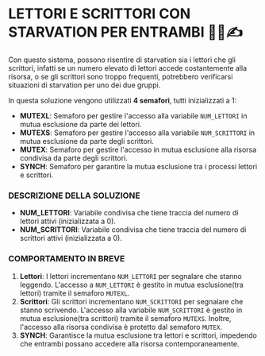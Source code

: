 # LETTORI E SCRITTORI CON STARVATION PER ENTRAMBI 🚶‍♂️✍️

Con questo sistema, possono risentire di starvation sia i lettori che gli scrittori, infatti se  un numero elevato di lettori accede costantemente alla risorsa, o se gli scrittori sono troppo frequenti, potrebbero verificarsi situazioni di starvation per uno dei due gruppi. 

In questa soluzione vengono utilizzati **4 semafori**, tutti inizializzati a 1:

- **MUTEXL**: Semaforo per gestire l'accesso alla variabile `NUM_LETTORI` in mutua esclusione da parte dei lettori.
- **MUTEXS**: Semaforo per gestire l'accesso alla variabile `NUM_SCRITTORI` in mutua esclusione da parte degli scrittori.
- **MUTEX**: Semaforo per gestire l'accesso in mutua esclusione alla risorsa condivisa da parte degli scrittori.
- **SYNCH**: Semaforo per garantire la mutua esclusione tra i processi lettori e scrittori.

### DESCRIZIONE DELLA SOLUZIONE

- **NUM_LETTORI**: Variabile condivisa che tiene traccia del numero di lettori attivi (inizializzata a 0).
- **NUM_SCRITTORI**: Variabile condivisa che tiene traccia del numero di scrittori attivi (inizializzata a 0).

### COMPORTAMENTO IN BREVE

1. **Lettori**: I lettori incrementano `NUM_LETTORI` per segnalare che stanno leggendo. L'accesso a `NUM_LETTORI` è gestito in mutua esclusione(tra lettori) tramite il semaforo `MUTEXL`.
2. **Scrittori**: Gli scrittori incrementano `NUM_SCRITTORI` per segnalare che stanno scrivendo. L'accesso alla variabile `NUM_SCRITTORI` è gestito in mutua esclusione(tra scrittori) tramite il semaforo `MUTEXS`. Inoltre, l'accesso alla risorsa condivisa è protetto dal semaforo `MUTEX`.
3. **SYNCH**: Garantisce la mutua esclusione tra lettori e scrittori, impedendo che entrambi possano accedere alla risorsa contemporaneamente.
